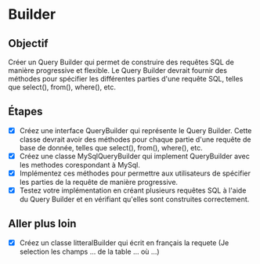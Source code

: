 # Builder

## Objectif

Créer un Query Builder qui permet de construire des requêtes SQL de manière progressive et flexible. Le Query Builder devrait fournir des méthodes pour spécifier les différentes parties d'une requête SQL, telles que select(), from(), where(), etc.

## Étapes

- [x] Créez une interface QueryBuilder qui représente le Query Builder. Cette classe devrait avoir des méthodes pour chaque partie d'une requête de base de donnée, telles que select(), from(), where(), etc.
- [x] Créez une classe MySqlQueryBuilder qui implement QueryBuilder avec les methodes corespondant à MySql.
- [x] Implémentez ces méthodes pour permettre aux utilisateurs de spécifier les parties de la requête de manière progressive.
- [x] Testez votre implémentation en créant plusieurs requêtes SQL à l'aide du Query Builder et en vérifiant qu'elles sont construites correctement.

## Aller plus loin

- [x] Créez un classe litteralBuilder qui écrit en français la requete (Je selection les champs ... de la table ... où ...)
